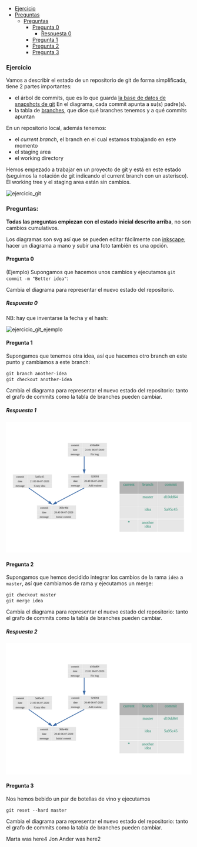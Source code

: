 * [Ejercicio](#Ejercicio)
* [Preguntas](#Preguntas)
  * [Preguntas](#Preguntas)
    * [Pregunta 0](#Pregunta-0)
        * [Respuesta 0](#Respuesta-0)
    * [Pregunta 1](#Pregunta-1)
    * [Pregunta 2](#Pregunta-2)
    * [Pregunta 3](#Pregunta-3)

### Ejercicio

Vamos a describir el estado de un repositorio de git de forma simplificada, tiene 2 partes importantes:

* el árbol de commits, que es lo que guarda [la base de datos de snapshots de git](https://git-scm.com/book/en/v2/Getting-Started-What-is-Git%3F) En el diagrama, cada commit apunta a su(s) padre(s).
* la tabla de [branches](https://git-scm.com/book/en/v2/Git-Branching-Branches-in-a-Nutshell), que dice qué branches tenemos y a qué commits apuntan

En un repositorio local, además tenemos:
* el *current branch*, el branch en el cual estamos trabajando en este momento
* el staging area
* el working directory

Hemos empezado a trabajar en un proyecto de git y está en este estado (seguimos la notación de git indicando el current branch con un asterisco). El working tree y el staging area están sin cambios.

![ejercicio_git](media/ejercicio_git.svg)


### Preguntas:

**Todas las preguntas empiezan con el estado inicial descrito arriba**, no son cambios cumulativos.

Los diagramas son svg así que se pueden editar fácilmente con [inkscape](https://inkscape.org/); hacer un diagrama a mano y subir una foto también es una opción.

#### Pregunta 0

(Ejemplo) Supongamos que hacemos unos cambios y ejecutamos `git commit -m "Better idea"`:

Cambia el diagrama para representar el nuevo estado del repositorio.

##### Respuesta 0

NB: hay que inventarse la fecha y el hash:

![ejercicio_git_ejemplo](media/ejercicio_git_ejemplo.svg)

#### Pregunta 1

Supongamos que tenemos otra idea, así que hacemos otro branch en este punto y cambiamos a este branch:
```
git branch another-idea
git checkout another-idea  
```

Cambia el diagrama para representar el nuevo estado del repositorio: tanto el grafo de commits como la tabla de branches pueden cambiar.

##### Respuesta 1 

![ejercicio1_git](media/ejercicio1_git.svg)

#### Pregunta 2

Supongamos que hemos decidido integrar los cambios de la rama `idea` a `master`, así que cambiamos de rama y ejecutamos un merge:

```
git checkout master
git merge idea
```

Cambia el diagrama para representar el nuevo estado del repositorio: tanto el grafo de commits como la tabla de branches pueden cambiar.


##### Respuesta 2 

![ejercicio1_git](media/ejercicio1_git.svg)

#### Pregunta 3

Nos hemos bebido un par de botellas de vino y ejecutamos

```
git reset --hard master
```

Cambia el diagrama para representar el nuevo estado del repositorio: tanto el grafo de commits como la tabla de branches pueden cambiar.

Marta was here4
Jon Ander was here2

